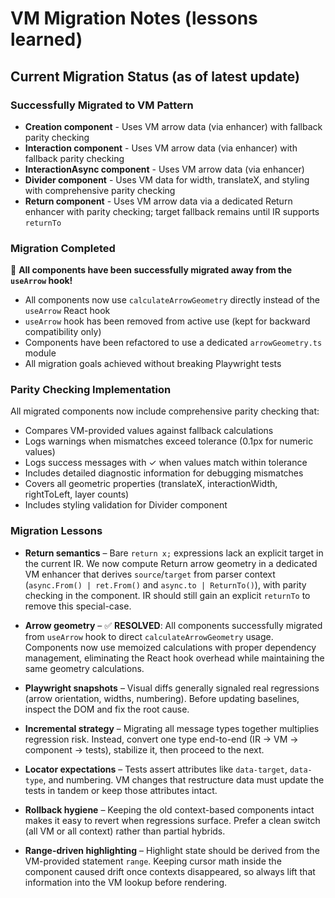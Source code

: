 # VM Migration Notes (lessons learned)

## Current Migration Status (as of latest update)

### Successfully Migrated to VM Pattern
- **Creation component** - Uses VM arrow data (via enhancer) with fallback parity checking
- **Interaction component** - Uses VM arrow data (via enhancer) with fallback parity checking
- **InteractionAsync component** - Uses VM arrow data (via enhancer)
- **Divider component** - Uses VM data for width, translateX, and styling with comprehensive parity checking
- **Return component** - Uses VM arrow data via a dedicated Return enhancer with parity checking; target fallback remains until IR supports `returnTo`

### Migration Completed
🎉 **All components have been successfully migrated away from the `useArrow` hook!**

- All components now use `calculateArrowGeometry` directly instead of the `useArrow` React hook
- `useArrow` hook has been removed from active use (kept for backward compatibility only)
- Components have been refactored to use a dedicated `arrowGeometry.ts` module
- All migration goals achieved without breaking Playwright tests

### Parity Checking Implementation
All migrated components now include comprehensive parity checking that:
- Compares VM-provided values against fallback calculations
- Logs warnings when mismatches exceed tolerance (0.1px for numeric values)
- Logs success messages with ✓ when values match within tolerance
- Includes detailed diagnostic information for debugging mismatches
- Covers all geometric properties (translateX, interactionWidth, rightToLeft, layer counts)
- Includes styling validation for Divider component

### Migration Lessons

- **Return semantics** – Bare `return x;` expressions lack an explicit target in the current IR. We now compute Return arrow geometry in a dedicated VM enhancer that derives `source`/`target` from parser context (`async.From() | ret.From()` and `async.to | ReturnTo()`), with parity checking in the component. IR should still gain an explicit `returnTo` to remove this special-case.

- **Arrow geometry** – ✅ **RESOLVED**: All components successfully migrated from `useArrow` hook to direct `calculateArrowGeometry` usage. Components now use memoized calculations with proper dependency management, eliminating the React hook overhead while maintaining the same geometry calculations.

- **Playwright snapshots** – Visual diffs generally signaled real regressions (arrow orientation, widths, numbering). Before updating baselines, inspect the DOM and fix the root cause.

- **Incremental strategy** – Migrating all message types together multiplies regression risk. Instead, convert one type end-to-end (IR → VM → component → tests), stabilize it, then proceed to the next.

- **Locator expectations** – Tests assert attributes like `data-target`, `data-type`, and numbering. VM changes that restructure data must update the tests in tandem or keep those attributes intact.

- **Rollback hygiene** – Keeping the old context-based components intact makes it easy to revert when regressions surface. Prefer a clean switch (all VM or all context) rather than partial hybrids.
- **Range-driven highlighting** – Highlight state should be derived from the VM-provided statement `range`. Keeping cursor math inside the component caused drift once contexts disappeared, so always lift that information into the VM lookup before rendering.

